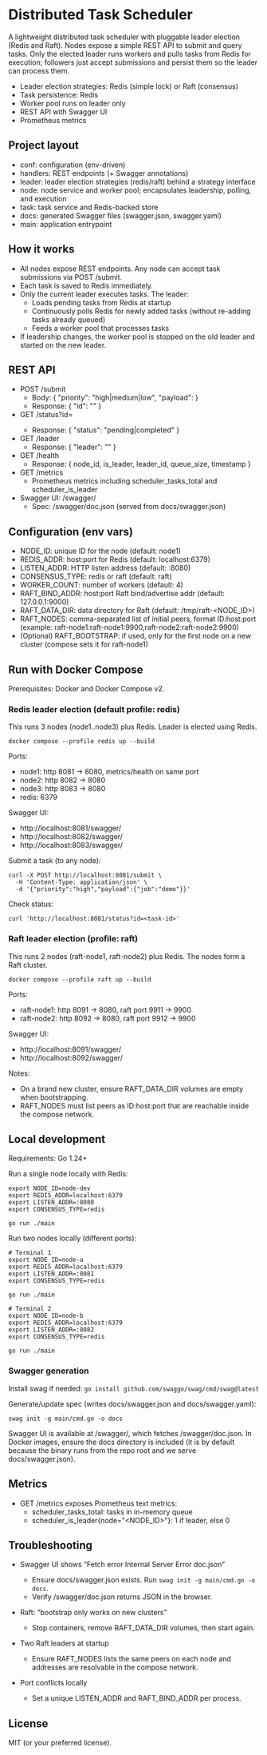 # Distributed Task Scheduler

A lightweight distributed task scheduler with pluggable leader election (Redis and Raft). Nodes expose a simple REST API to submit and query tasks. Only the elected leader runs workers and pulls tasks from Redis for execution; followers just accept submissions and persist them so the leader can process them.

- Leader election strategies: Redis (simple lock) or Raft (consensus)
- Task persistence: Redis
- Worker pool runs on leader only
- REST API with Swagger UI
- Prometheus metrics

## Project layout

- conf: configuration (env-driven)
- handlers: REST endpoints (+ Swagger annotations)
- leader: leader election strategies (redis/raft) behind a strategy interface
- node: node service and worker pool; encapsulates leadership, polling, and execution
- task: task service and Redis-backed store
- docs: generated Swagger files (swagger.json, swagger.yaml)
- main: application entrypoint

## How it works

- All nodes expose REST endpoints. Any node can accept task submissions via POST /submit.
- Each task is saved to Redis immediately.
- Only the current leader executes tasks. The leader:
  - Loads pending tasks from Redis at startup
  - Continuously polls Redis for newly added tasks (without re-adding tasks already queued)
  - Feeds a worker pool that processes tasks
- If leadership changes, the worker pool is stopped on the old leader and started on the new leader.

## REST API

- POST /submit
  - Body: { "priority": "high|medium|low", "payload": <json> }
  - Response: { "id": "<task-id>" }
- GET /status?id=<task-id>
  - Response: { "status": "pending|completed" }
- GET /leader
  - Response: { "leader": "<node-id>" }
- GET /health
  - Response: { node_id, is_leader, leader_id, queue_size, timestamp }
- GET /metrics
  - Prometheus metrics including scheduler_tasks_total and scheduler_is_leader
- Swagger UI: /swagger/
  - Spec: /swagger/doc.json (served from docs/swagger.json)

## Configuration (env vars)

- NODE_ID: unique ID for the node (default: node1)
- REDIS_ADDR: host:port for Redis (default: localhost:6379)
- LISTEN_ADDR: HTTP listen address (default: :8080)
- CONSENSUS_TYPE: redis or raft (default: raft)
- WORKER_COUNT: number of workers (default: 4)
- RAFT_BIND_ADDR: host:port Raft bind/advertise addr (default: 127.0.0.1:9000)
- RAFT_DATA_DIR: data directory for Raft (default: /tmp/raft-<NODE_ID>)
- RAFT_NODES: comma-separated list of initial peers, format ID:host:port (example: raft-node1:raft-node1:9900,raft-node2:raft-node2:9900)
- (Optional) RAFT_BOOTSTRAP: if used, only for the first node on a new cluster (compose sets it for raft-node1)

## Run with Docker Compose

Prerequisites: Docker and Docker Compose v2.

### Redis leader election (default profile: redis)

This runs 3 nodes (node1..node3) plus Redis. Leader is elected using Redis.

```
docker compose --profile redis up --build
```

Ports:
- node1: http 8081 -> 8080, metrics/health on same port
- node2: http 8082 -> 8080
- node3: http 8083 -> 8080
- redis: 6379

Swagger UI:
- http://localhost:8081/swagger/
- http://localhost:8082/swagger/
- http://localhost:8083/swagger/

Submit a task (to any node):
```
curl -X POST http://localhost:8081/submit \
  -H 'Content-Type: application/json' \
  -d '{"priority":"high","payload":{"job":"demo"}}'
```
Check status:
```
curl 'http://localhost:8081/status?id=<task-id>'
```

### Raft leader election (profile: raft)

This runs 2 nodes (raft-node1, raft-node2) plus Redis. The nodes form a Raft cluster.

```
docker compose --profile raft up --build
```

Ports:
- raft-node1: http 8091 -> 8080, raft port 9911 -> 9900
- raft-node2: http 8092 -> 8080, raft port 9912 -> 9900

Swagger UI:
- http://localhost:8091/swagger/
- http://localhost:8092/swagger/

Notes:
- On a brand new cluster, ensure RAFT_DATA_DIR volumes are empty when bootstrapping.
- RAFT_NODES must list peers as ID:host:port that are reachable inside the compose network.

## Local development

Requirements: Go 1.24+

Run a single node locally with Redis:
```
export NODE_ID=node-dev
export REDIS_ADDR=localhost:6379
export LISTEN_ADDR=:8080
export CONSENSUS_TYPE=redis

go run ./main
```

Run two nodes locally (different ports):
```
# Terminal 1
export NODE_ID=node-a
export REDIS_ADDR=localhost:6379
export LISTEN_ADDR=:8081
export CONSENSUS_TYPE=redis

go run ./main

# Terminal 2
export NODE_ID=node-b
export REDIS_ADDR=localhost:6379
export LISTEN_ADDR=:8082
export CONSENSUS_TYPE=redis

go run ./main
```

### Swagger generation

Install swag if needed: `go install github.com/swaggo/swag/cmd/swag@latest`

Generate/update spec (writes docs/swagger.json and docs/swagger.yaml):
```
swag init -g main/cmd.go -o docs
```
Swagger UI is available at /swagger/, which fetches /swagger/doc.json. In Docker images, ensure the docs directory is included (it is by default because the binary runs from the repo root and we serve docs/swagger.json).

## Metrics

- GET /metrics exposes Prometheus text metrics:
  - scheduler_tasks_total: tasks in in-memory queue
  - scheduler_is_leader{node="<NODE_ID>"}: 1 if leader, else 0

## Troubleshooting

- Swagger UI shows “Fetch error Internal Server Error doc.json”
  - Ensure docs/swagger.json exists. Run `swag init -g main/cmd.go -o docs`.
  - Verify /swagger/doc.json returns JSON in the browser.

- Raft: “bootstrap only works on new clusters”
  - Stop containers, remove RAFT_DATA_DIR volumes, then start again.

- Two Raft leaders at startup
  - Ensure RAFT_NODES lists the same peers on each node and addresses are resolvable in the compose network.

- Port conflicts locally
  - Set a unique LISTEN_ADDR and RAFT_BIND_ADDR per process.

## License

MIT (or your preferred license).

